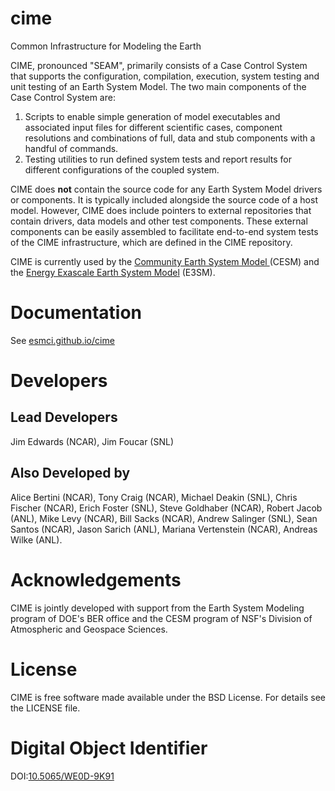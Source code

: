 # cime
Common Infrastructure for Modeling the Earth

CIME, pronounced "SEAM", primarily consists of a Case Control System that supports the configuration, compilation, execution, system testing and unit testing of an Earth System Model. The two main components of the Case Control System are:

1. Scripts to enable simple generation of model executables and associated input files for different scientific cases, component resolutions and combinations of full, data and stub components with a handful of commands.
2. Testing utilities to run defined system tests and report results for different configurations of the coupled system.

CIME does **not** contain the source code for any Earth System Model drivers or components. It is typically included alongside the source code of a host model. However, CIME does include pointers to external repositories that contain drivers, data models and other test components. These external components can be easily assembled to facilitate end-to-end system tests of the CIME infrastructure, which are defined in the CIME repository.

CIME is currently used by the
<a href="http://www2.cesm.ucar.edu">Community Earth System Model </a>
     (CESM) and the <a href="https://climatemodeling.science.energy.gov/projects/energy-exascale-earth-system-model">
Energy Exascale Earth System Model</a> (E3SM).

# Documentation

See <a href="http://esmci.github.io/cime">esmci.github.io/cime</a>

# Developers

## Lead Developers
Jim Edwards (NCAR), Jim Foucar (SNL)

## Also Developed by
Alice Bertini (NCAR), Tony Craig (NCAR), Michael Deakin (SNL), Chris Fischer (NCAR), Erich Foster (SNL), Steve Goldhaber (NCAR), Robert Jacob (ANL), Mike Levy (NCAR), Bill Sacks (NCAR), Andrew Salinger (SNL), Sean Santos (NCAR), Jason Sarich (ANL), Mariana Vertenstein (NCAR), Andreas Wilke (ANL).

# Acknowledgements

CIME is jointly developed with support from the Earth System Modeling program of DOE's BER office and the CESM program
of NSF's Division of Atmospheric and Geospace Sciences.

# License

CIME is free software made available under the BSD License. For details see the LICENSE file.

# Digital Object Identifier

DOI:[10.5065/WE0D-9K91](http://dx.doi.org/10.5065/WE0D-9K91)
